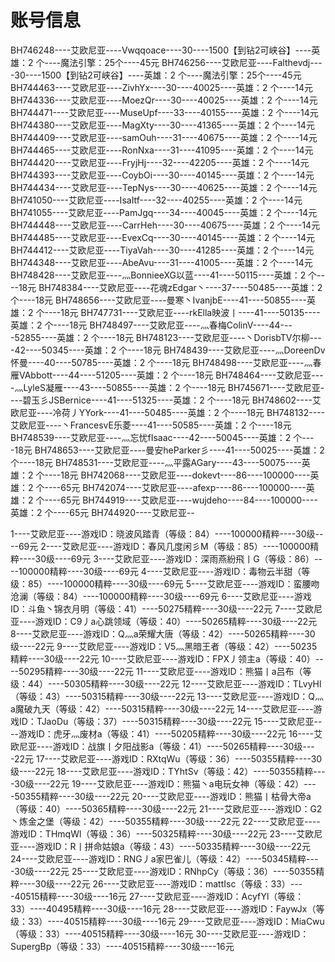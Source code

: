 # 账号信息

BH746248----艾欧尼亚----Vwqqoace----30----1500【到钻2可峡谷】----英雄：2 个----魔法引擎：25个----45元
BH746256----艾欧尼亚----Falthevdj----30----1500【到钻2可峡谷】----英雄：2 个----魔法引擎：25个----45元
BH744463----艾欧尼亚----ZivhYx----30----40025----英雄：2 个----14元
BH744336----艾欧尼亚----MoezQr----30----40025----英雄：2 个----14元
BH744471----艾欧尼亚----MuseUpf----33----40155----英雄：2 个----14元
BH744380----艾欧尼亚----MagXty----30----41365----英雄：2 个----14元
BH744409----艾欧尼亚----samOuh----31----40675----英雄：2 个----14元
BH744465----艾欧尼亚----RonNxa----31----41095----英雄：2 个----14元
BH744420----艾欧尼亚----FryjHj----32----42205----英雄：2 个----14元
BH744393----艾欧尼亚----CoybOi----30----40145----英雄：2 个----14元
BH744434----艾欧尼亚----TepNys----30----40625----英雄：2 个----14元
BH741050----艾欧尼亚----IsaItf----32----40255----英雄：2 个----14元
BH741055----艾欧尼亚----PamJgq----34----40045----英雄：2 个----14元
BH744448----艾欧尼亚----CarrHeh----30----40675----英雄：2 个----14元
BH744485----艾欧尼亚----EvexCq----30----40145----英雄：2 个----14元
BH744412----艾欧尼亚----TiyaVah----30----41285----英雄：2 个----14元
BH744348----艾欧尼亚----AbeAvu----31----41005----英雄：2 个----14元
BH748428----艾欧尼亚----灬BonnieeXG以蓝----41----50115----英雄：2 个----18元
BH748384----艾欧尼亚----花魂zEdgar丶----37----50485----英雄：2 个----18元
BH748656----艾欧尼亚----曼寒丶IvanjbE----41----50855----英雄：2 个----18元
BH747731----艾欧尼亚----rkElla映波丨----41----50135----英雄：2 个----18元
BH748497----艾欧尼亚----灬春梅ColinV----44----52855----英雄：2 个----18元
BH748123----艾欧尼亚----丶DorisbTV尔柳----42----50345----英雄：2 个----18元
BH748439----艾欧尼亚----灬DoreenDv怀曼----40----50785----英雄：2 个----18元
BH748498----艾欧尼亚----灬春雁VAbbott----44----51205----英雄：2 个----18元
BH748464----艾欧尼亚----灬LyleS凝雁----43----50855----英雄：2 个----18元
BH745671----艾欧尼亚----碧玉彡JSBernice----41----51325----英雄：2 个----18元
BH748602----艾欧尼亚----冷荷丿YYork----41----50485----英雄：2 个----18元
BH748132----艾欧尼亚----丶FrancesvE乐菱----41----50585----英雄：2 个----18元
BH748539----艾欧尼亚----灬忘忧fIsaac----42----50045----英雄：2 个----18元
BH748653----艾欧尼亚----曼安heParker彡----41----50025----英雄：2 个----18元
BH748531----艾欧尼亚----灬平露AGary----43----50075----英雄：2 个----18元
BH742068----艾欧尼亚----dokevt----86----100000----英雄：2 个----65元
BH742074----艾欧尼亚----afexp----86----100000----英雄：2 个----65元
BH744919----艾欧尼亚----wujdeho----84----100000----英雄：2 个----65元
BH744920----艾欧尼亚--

1----艾欧尼亚----游戏ID：晓波风踏青（等级：84）----100000精粹----30级----69元
2----艾欧尼亚----游戏ID：春风几度闲彡M（等级：85）----100000精粹----30级----69元
3----艾欧尼亚----游戏ID：深雨燕紛飛丨G（等级：86）----100000精粹----30级----69元
4----艾欧尼亚----游戏ID：毒物云半甜（等级：85）----100000精粹----30级----69元
5----艾欧尼亚----游戏ID：蛮腰吻沧澜（等级：84）----100000精粹----30级----69元
6----艾欧尼亚----游戏ID：斗鱼丶锦衣月明（等级：41）----50275精粹----30级----22元
7----艾欧尼亚----游戏ID：C9丿a心跳领域（等级：40）----50265精粹----30级----22元
8----艾欧尼亚----游戏ID：Q灬a荣耀大唐（等级：42）----50265精粹----30级----22元
9----艾欧尼亚----游戏ID：V5灬黑暗王者（等级：42）----50235精粹----30级----22元
10----艾欧尼亚----游戏ID：FPX丿领主a（等级：40）----50295精粹----30级----22元
11----艾欧尼亚----游戏ID：熊猫丨a吕布（等级：44）----50305精粹----30级----22元
12----艾欧尼亚----游戏ID：TLvyHl（等级：43）----50315精粹----30级----22元
13----艾欧尼亚----游戏ID：Q灬a魔破九天（等级：42）----50315精粹----30级----22元
14----艾欧尼亚----游戏ID：TJaoDu（等级：37）----50315精粹----30级----22元
15----艾欧尼亚----游戏ID：虎牙灬废材a（等级：41）----50205精粹----30级----22元
16----艾欧尼亚----游戏ID：战旗丨夕阳战影a（等级：41）----50265精粹----30级----22元
17----艾欧尼亚----游戏ID：RXtqWu（等级：36）----50355精粹----30级----22元
18----艾欧尼亚----游戏ID：TYhtSv（等级：42）----50355精粹----30级----22元
19----艾欧尼亚----游戏ID：熊猫丶a电玩女神（等级：42）----50355精粹----30级----22元
20----艾欧尼亚----游戏ID：熊猫丨枯骨大帝a（等级：40）----50365精粹----30级----22元
21----艾欧尼亚----游戏ID：G2丶炼金之堡（等级：42）----50355精粹----30级----22元
22----艾欧尼亚----游戏ID：THmqWl（等级：36）----50325精粹----30级----22元
23----艾欧尼亚----游戏ID：R丨拼命姑娘a（等级：43）----50335精粹----30级----22元
24----艾欧尼亚----游戏ID：RNG丿a家巴雀儿（等级：42）----50345精粹----30级----22元
25----艾欧尼亚----游戏ID：RNhpCy（等级：36）----50355精粹----30级----22元
26----艾欧尼亚----游戏ID：mattIsc（等级：33）----40515精粹----30级----16元
27----艾欧尼亚----游戏ID：AcyfYl（等级：33）----40495精粹----30级----16元
28----艾欧尼亚----游戏ID：FaywJx（等级：33）----40515精粹----30级----16元
29----艾欧尼亚----游戏ID：MiaCwu（等级：33）----40515精粹----30级----16元
30----艾欧尼亚----游戏ID：SupergBp（等级：33）----40515精粹----30级----16元